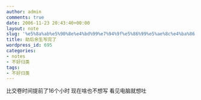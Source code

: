 ```yaml
---
author: admin
comments: true
date: 2006-11-23 20:43:40+00:00
layout: note
slug: '%e5%8a%ab%e5%90%8e%e4%bd%99%e7%94%9f%e5%86%99%e5%ae%8c%e4%ba%86'
title: 劫后余生写完了
wordpress_id: 695
categories:
- notes
- 不好归类
tags:
- 不好归类
---
```


比交卷时间提前了16个小时
现在啥也不想写
看见电脑就想吐
